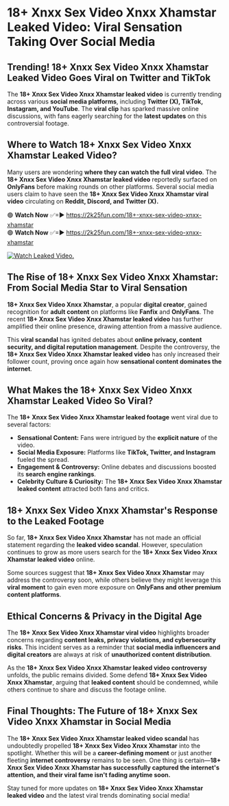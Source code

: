 # 18+ Xnxx Sex Video Xnxx Xhamstar Leaked Video: Viral Sensation Taking Over Social Media

## **Trending! 18+ Xnxx Sex Video Xnxx Xhamstar Leaked Video Goes Viral on Twitter and TikTok**
The **18+ Xnxx Sex Video Xnxx Xhamstar leaked video** is currently trending across various **social media platforms**, including **Twitter (X), TikTok, Instagram, and YouTube**. The **viral clip** has sparked massive online discussions, with fans eagerly searching for the **latest updates** on this controversial footage.

## **Where to Watch 18+ Xnxx Sex Video Xnxx Xhamstar Leaked Video?**
Many users are wondering **where they can watch the full viral video**. The **18+ Xnxx Sex Video Xnxx Xhamstar leaked video** reportedly surfaced on **OnlyFans** before making rounds on other platforms. Several social media users claim to have seen the **18+ Xnxx Sex Video Xnxx Xhamstar viral video** circulating on **Reddit, Discord, and Twitter (X).**

🟢 **Watch Now** ✅=► https://2k25fun.com/18+-xnxx-sex-video-xnxx-xhamstar  
🟢 **Watch Now** ✅=► https://2k25fun.com/18+-xnxx-sex-video-xnxx-xhamstar  

[![Watch Leaked Video.](https://miro.medium.com/v2/resize:fit:828/format:webp/1*cilzJN44JGOrTw9NJCrNHA.gif "Watch Leaked Video")](https://2k25fun.com/18+-xnxx-sex-video-xnxx-xhamstar)

## **The Rise of 18+ Xnxx Sex Video Xnxx Xhamstar: From Social Media Star to Viral Sensation**
**18+ Xnxx Sex Video Xnxx Xhamstar**, a popular **digital creator**, gained recognition for **adult content** on platforms like **Fanfix** and **OnlyFans**. The recent **18+ Xnxx Sex Video Xnxx Xhamstar leaked video** has further amplified their online presence, drawing attention from a massive audience.

This **viral scandal** has ignited debates about **online privacy, content security, and digital reputation management**. Despite the controversy, the **18+ Xnxx Sex Video Xnxx Xhamstar leaked video** has only increased their follower count, proving once again how **sensational content dominates the internet**.

## **What Makes the 18+ Xnxx Sex Video Xnxx Xhamstar Leaked Video So Viral?**
The **18+ Xnxx Sex Video Xnxx Xhamstar leaked footage** went viral due to several factors:
- **Sensational Content:** Fans were intrigued by the **explicit nature** of the video.
- **Social Media Exposure:** Platforms like **TikTok, Twitter, and Instagram** fueled the spread.
- **Engagement & Controversy:** Online debates and discussions boosted its **search engine rankings**.
- **Celebrity Culture & Curiosity:** The **18+ Xnxx Sex Video Xnxx Xhamstar leaked content** attracted both fans and critics.

## **18+ Xnxx Sex Video Xnxx Xhamstar's Response to the Leaked Footage**
So far, **18+ Xnxx Sex Video Xnxx Xhamstar** has not made an official statement regarding the **leaked video scandal**. However, speculation continues to grow as more users search for the **18+ Xnxx Sex Video Xnxx Xhamstar leaked video** online.

Some sources suggest that **18+ Xnxx Sex Video Xnxx Xhamstar** may address the controversy soon, while others believe they might leverage this **viral moment** to gain even more exposure on **OnlyFans and other premium content platforms**.

## **Ethical Concerns & Privacy in the Digital Age**
The **18+ Xnxx Sex Video Xnxx Xhamstar viral video** highlights broader concerns regarding **content leaks, privacy violations, and cybersecurity risks**. This incident serves as a reminder that **social media influencers and digital creators** are always at risk of **unauthorized content distribution**.

As the **18+ Xnxx Sex Video Xnxx Xhamstar leaked video controversy** unfolds, the public remains divided. Some defend **18+ Xnxx Sex Video Xnxx Xhamstar**, arguing that **leaked content** should be condemned, while others continue to share and discuss the footage online.

## **Final Thoughts: The Future of 18+ Xnxx Sex Video Xnxx Xhamstar in Social Media**
The **18+ Xnxx Sex Video Xnxx Xhamstar leaked video scandal** has undoubtedly propelled **18+ Xnxx Sex Video Xnxx Xhamstar** into the spotlight. Whether this will be a **career-defining moment** or just another fleeting **internet controversy** remains to be seen. One thing is certain—**18+ Xnxx Sex Video Xnxx Xhamstar has successfully captured the internet's attention, and their viral fame isn't fading anytime soon.**

Stay tuned for more updates on **18+ Xnxx Sex Video Xnxx Xhamstar leaked video** and the latest viral trends dominating social media!